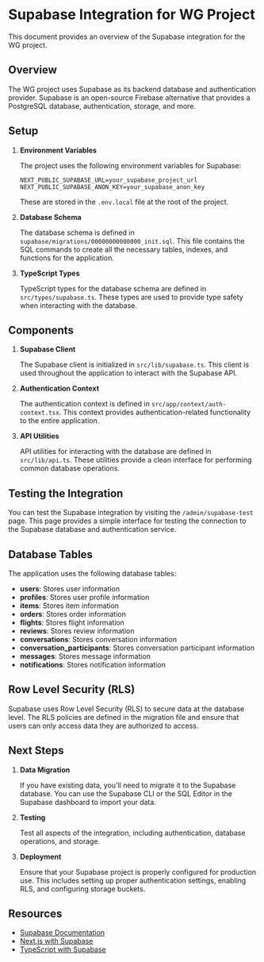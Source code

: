 # Supabase Integration for WG Project

This document provides an overview of the Supabase integration for the WG project.

## Overview

The WG project uses Supabase as its backend database and authentication provider. Supabase is an open-source Firebase alternative that provides a PostgreSQL database, authentication, storage, and more.

## Setup

1. **Environment Variables**

   The project uses the following environment variables for Supabase:

   ```
   NEXT_PUBLIC_SUPABASE_URL=your_supabase_project_url
   NEXT_PUBLIC_SUPABASE_ANON_KEY=your_supabase_anon_key
   ```

   These are stored in the `.env.local` file at the root of the project.

2. **Database Schema**

   The database schema is defined in `supabase/migrations/00000000000000_init.sql`. This file contains the SQL commands to create all the necessary tables, indexes, and functions for the application.

3. **TypeScript Types**

   TypeScript types for the database schema are defined in `src/types/supabase.ts`. These types are used to provide type safety when interacting with the database.

## Components

1. **Supabase Client**

   The Supabase client is initialized in `src/lib/supabase.ts`. This client is used throughout the application to interact with the Supabase API.

2. **Authentication Context**

   The authentication context is defined in `src/app/context/auth-context.tsx`. This context provides authentication-related functionality to the entire application.

3. **API Utilities**

   API utilities for interacting with the database are defined in `src/lib/api.ts`. These utilities provide a clean interface for performing common database operations.

## Testing the Integration

You can test the Supabase integration by visiting the `/admin/supabase-test` page. This page provides a simple interface for testing the connection to the Supabase database and authentication service.

## Database Tables

The application uses the following database tables:

- **users**: Stores user information
- **profiles**: Stores user profile information
- **items**: Stores item information
- **orders**: Stores order information
- **flights**: Stores flight information
- **reviews**: Stores review information
- **conversations**: Stores conversation information
- **conversation_participants**: Stores conversation participant information
- **messages**: Stores message information
- **notifications**: Stores notification information

## Row Level Security (RLS)

Supabase uses Row Level Security (RLS) to secure data at the database level. The RLS policies are defined in the migration file and ensure that users can only access data they are authorized to access.

## Next Steps

1. **Data Migration**

   If you have existing data, you'll need to migrate it to the Supabase database. You can use the Supabase CLI or the SQL Editor in the Supabase dashboard to import your data.

2. **Testing**

   Test all aspects of the integration, including authentication, database operations, and storage.

3. **Deployment**

   Ensure that your Supabase project is properly configured for production use. This includes setting up proper authentication settings, enabling RLS, and configuring storage buckets.

## Resources

- [Supabase Documentation](https://supabase.io/docs)
- [Next.js with Supabase](https://supabase.io/docs/guides/with-nextjs)
- [TypeScript with Supabase](https://supabase.io/docs/guides/with-typescript)
